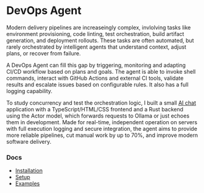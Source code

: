 # DevOps Agent

Modern delivery pipelines are increaseingly complex, invlolving tasks like environment provisioning, code linting, test orchestration, build artifact generation, and deployment rollouts. These tasks are often automated, but rarely orchestrated by intelligent agents that understand context, adjust plans, or recover from failure.

A DevOps Agent can fill this gap by triggering, monitoring and adapting CI/CD workflow based on plans and goals. The agent is able to invoke shell commands, interact with GitHub Actions and external CI tools, validate results and escalate issues based on configurable rules. It also has a full logging capability.


To study concurrency and test the orchestration logic, I built a small [AI chat](https://github.com/letv1nnn/actor-model-ai-chat) application with a TypeScript/HTML/CSS frontend and a Rust backend using the Actor model, which forwards requests to Ollama or just echoes them in 
development. Made for real-time, independent operation on servers with full execution logging and secure 
integration, the agent aims to provide more reliable pipelines, cut manual work by up to 70%, and improve 
modern software delivery. 

### Docs

- [Installation](https://github.com/letv1nnn/DevOps-Agent/blob/main/docs/Installation.md)
- [Setup](https://github.com/letv1nnn/DevOps-Agent/blob/main/docs/Setup.md)
- [Examples](https://github.com/letv1nnn/DevOps-Agent/blob/main/docs/Examples.md)
